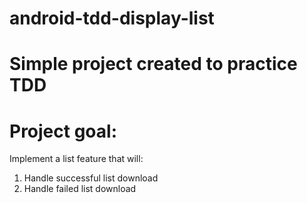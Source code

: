 # android-tdd-display-list
# Simple project created to practice TDD

# Project goal:

Implement a list feature that will:
1. Handle successful list download
2. Handle failed list download 
